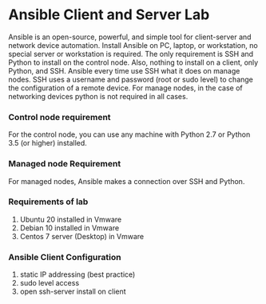 # Ansible Client and Server Lab

Ansible is an open-source, powerful, and simple tool for
client-server and network device automation. Install Ansible on PC, laptop, or
workstation, no special server or workstation is required. The only requirement
is SSH and Python to install on the control node. Also, nothing to install on a
client, only Python, and SSH. Ansible every time use SSH what it does on manage
nodes. SSH uses a username and password (root or sudo level) to change the configuration
of a remote device. For manage nodes, in the case of networking devices python
is not required in all cases.

### Control node requirement

For the control node, you can use any machine with Python 2.7 or Python 3.5 (or higher) installed.

### Managed node Requirement

For managed nodes, Ansible makes a connection over SSH and Python.

### Requirements of lab

1. Ubuntu 20 installed in Vmware
2. Debian 10 installed in Vmware
3. Centos 7 server (Desktop) in Vmware

### Ansible Client Configuration

1. static IP addressing (best practice)
2. sudo level access
3. open ssh-server install on client
